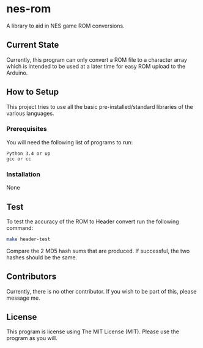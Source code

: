 # nes-rom

A library to aid in NES game ROM conversions.

## Current State

Currently, this program can only convert a ROM file to a character array which
is intended to be used at a later time for easy ROM upload to the Arduino.

## How to Setup

This project tries to use all the basic pre-installed/standard libraries of the
various languages.

### Prerequisites

You will need the following list of programs to run:
```
Python 3.4 or up
gcc or cc
```

### Installation

None

## Test

To test the accuracy of the ROM to Header convert run the following command:

```bash
make header-test
```

Compare the 2 MD5 hash sums that are produced.  If successful, the two hashes
should be the same.

## Contributors

Currently, there is no other contributor.  If you wish to be part of this,
please message me.

## License

This program is license using The MIT License (MIT).  Please use the program
as you will.
